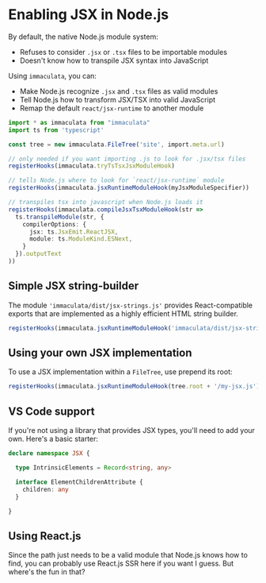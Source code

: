# Enabling JSX in Node.js

By default, the native Node.js module system:

* Refuses to consider `.jsx` or `.tsx` files to be importable modules
* Doesn't know how to transpile JSX syntax into JavaScript

Using `immaculata`, you can:

* Make Node.js recognize `.jsx` and `.tsx` files as valid modules
* Tell Node.js how to transform JSX/TSX into valid JavaScript
* Remap the default `react/jsx-runtime` to another module

```ts
import * as immaculata from "immaculata"
import ts from 'typescript'

const tree = new immaculata.FileTree('site', import.meta.url)

// only needed if you want importing .js to look for .jsx/tsx files
registerHooks(immaculata.tryTsTsxJsxModuleHook)

// tells Node.js where to look for `react/jsx-runtime` module
registerHooks(immaculata.jsxRuntimeModuleHook(myJsxModuleSpecifier))

// transpiles tsx into javascript when Node.js loads it
registerHooks(immaculata.compileJsxTsxModuleHook(str =>
  ts.transpileModule(str, {
    compilerOptions: {
      jsx: ts.JsxEmit.ReactJSX,
      module: ts.ModuleKind.ESNext,
    }
  }).outputText
))
```

## Simple JSX string-builder

The module `'immaculata/dist/jsx-strings.js'` provides React-compatible
exports that are implemented as a highly efficient HTML string builder.

```ts
registerHooks(immaculata.jsxRuntimeModuleHook('immaculata/dist/jsx-strings.js'))
```

## Using your own JSX implementation

To use a JSX implementation within a `FileTree`, use prepend its root:

```ts
registerHooks(immaculata.jsxRuntimeModuleHook(tree.root + '/my-jsx.js'))
```

## VS Code support

If you're not using a library that provides JSX types,
you'll need to add your own. Here's a basic starter:

```ts
declare namespace JSX {

  type IntrinsicElements = Record<string, any>

  interface ElementChildrenAttribute {
    children: any
  }

}
```

## Using React.js

Since the path just needs to be a valid module that Node.js knows
how to find, you can probably use React.js SSR here if you want I guess.
But where's the fun in that?
